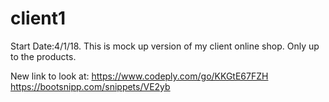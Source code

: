 # client1
Start Date:4/1/18. This is mock up version of my client online shop. Only up to the products.

New link to look at:
https://www.codeply.com/go/KKGtE67FZH <br>
https://bootsnipp.com/snippets/VE2yb
